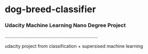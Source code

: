 # dog-breed-classifier
### Udacity Machine Learning Nano Degree Project 
........................................................................

udacity project from classification + supersised machine learning
